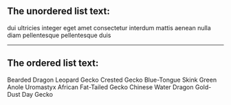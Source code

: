 ## The unordered list text:

dui ultricies integer
eget amet consectetur
interdum mattis
aenean nulla diam
pellentesque pellentesque duis

---

## The ordered list text:

Bearded Dragon
Leopard Gecko
Crested Gecko
Blue-Tongue Skink
Green Anole
Uromastyx
African Fat-Tailed Gecko
Chinese Water Dragon
Gold-Dust Day Gecko
